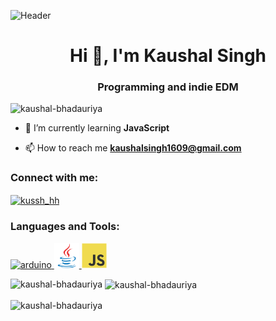 ![Header](https://github.com/Kaushal-Bhadauriya/Kaushal-Bhadauriya/assets/141384680/f1399623-7c93-4414-878b-913953ddc7c9)
<h1 align="center">Hi 👋, I'm Kaushal Singh</h1>
<h3 align="center">Programming and indie EDM</h3>


<p align="left"> <img src="https://komarev.com/ghpvc/?username=kaushal-bhadauriya&label=Profile%20views&color=0e75b6&style=flat" alt="kaushal-bhadauriya" /> </p>

- 🌱 I’m currently learning **JavaScript**

- 📫 How to reach me **kaushalsingh1609@gmail.com**

<h3 align="left">Connect with me:</h3>
<p align="left">
<a href="https://instagram.com/kussh_hh" target="blank"><img align="center" src="https://raw.githubusercontent.com/rahuldkjain/github-profile-readme-generator/master/src/images/icons/Social/instagram.svg" alt="kussh_hh" height="30" width="40" /></a>
</p>

<h3 align="left">Languages and Tools:</h3>
<p align="left"> <a href="https://www.arduino.cc/" target="_blank" rel="noreferrer"> <img src="https://cdn.worldvectorlogo.com/logos/arduino-1.svg" alt="arduino" width="40" height="40"/> </a> <a href="https://www.java.com" target="_blank" rel="noreferrer"> <img src="https://raw.githubusercontent.com/devicons/devicon/master/icons/java/java-original.svg" alt="java" width="40" height="40"/> </a> <a href="https://developer.mozilla.org/en-US/docs/Web/JavaScript" target="_blank" rel="noreferrer"> <img src="https://raw.githubusercontent.com/devicons/devicon/master/icons/javascript/javascript-original.svg" alt="javascript" width="40" height="40"/> </a> </p>

<p><img align="left" src="https://github-readme-stats.vercel.app/api/top-langs?username=kaushal-bhadauriya&show_icons=true&locale=en&layout=compact" alt="kaushal-bhadauriya" /></p>

<p>&nbsp;<img align="center" src="https://github-readme-stats.vercel.app/api?username=kaushal-bhadauriya&show_icons=true&locale=en" alt="kaushal-bhadauriya" /></p>

<p><img align="center" src="https://github-readme-streak-stats.herokuapp.com/?user=kaushal-bhadauriya&" alt="kaushal-bhadauriya" /></p>
